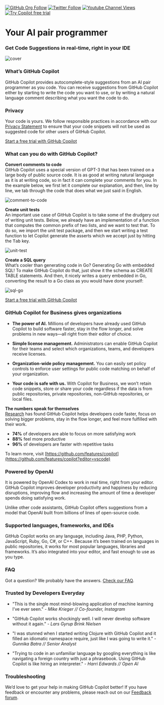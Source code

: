 
[![GitHub Org Follow](https://img.shields.io/github/followers/github?style=social)](https://github.com/github)
[![Twitter Follow](https://img.shields.io/badge/follow-%40github-1DA1F2?logo=twitter&style=social)](https://twitter.com/github)
[![Youtube Channel Views](https://img.shields.io/youtube/channel/views/UC7c3Kb6jYCRj4JOHHZTxKsQ?style=social)](https://www.youtube.com/@GitHub/search?query=copilot)
[![Try Copilot free trial](https://img.shields.io/badge/Try%20Copilot-Free%20trial-success)](https://github.com/github-copilot/signup?editor=vscode)

# Your AI pair programmer
### **Get Code Suggestions in real-time, right in your IDE**

![cover](https://user-images.githubusercontent.com/37570492/212964557-8d832278-61bb-4288-a8a7-47f35859e868.gif)

### **What’s GitHub Copilot**
GitHub Copilot provides autocomplete-style suggestions from an AI pair programmer as you code. You can receive suggestions from GitHub Copilot either by starting to write the code you want to use, or by writing a natural language comment describing what you want the code to do. 

### **Privacy**

Your code is yours. We follow responsible practices in accordance with our [Privacy Statement](https://docs.github.com/en/site-policy/privacy-policies/github-privacy-statement) to ensure that your code snippets will not be used as suggested code for other users of GitHub Copilot.

[Start a free trial with GitHub Copilot](https://github.com/github-copilot/signup?editor=vscode)

### **What can you do with GitHub Copilot?**
**Convert comments to code** <br />
GitHub Copilot uses a special version of GPT-3 that has been trained on a large body of public source code. It is as good at writing natural language as it is at writing code, so in fact it can complete your comments for you. In the example below, we first let it complete our explanation, and then, line by line, we tab through the code that does what we just said in English.

![comment-to-code](https://user-images.githubusercontent.com/37570492/212965036-26579d9f-cfaf-44eb-90fb-76421dc7ab9d.gif)

**Create unit tests** <br />
An important use case of GitHub Copilot is to take some of the drudgery out of writing unit tests. Below, we already have an implementation of a function that computes the common prefix of two lists, and we want to test that. To do so, we import the unit test package, and then we start writing a test function to let Copilot generate the asserts which we accept just by hitting the <kbd>Tab</kbd> key.

![unit-test](https://user-images.githubusercontent.com/37570492/212964557-8d832278-61bb-4288-a8a7-47f35859e868.gif)

**Create a SQL query** <br />
What’s cooler than generating code in Go? Generating Go with embedded SQL! To make GitHub Copilot do that, just show it the schema as CREATE TABLE statements. And then, it nicely writes a query embedded in Go, converting the result to a Go class as you would have done yourself:

![sql-go](https://user-images.githubusercontent.com/37570492/212965203-c9623e27-4fff-4961-a7f4-4d14625dd17c.gif)

[Start a free trial with GitHub Copilot](https://github.com/github-copilot/signup?editor=vscode)

### **GitHub Copilot for Business gives organizations** 
- **The power of AI.** Millions of developers have already used GitHub Copilot to build software faster, stay in the flow longer, and solve problems in new ways—all right from their editor of choice. 

- **Simple license management.** Administrators can enable GitHub Copilot for their teams and select which organizations, teams, and developers receive licenses. 
 
- **Organization-wide policy management.** You can easily set policy controls to enforce user settings for public code matching on behalf of your organization. 

- **Your code is safe with us.** With Copilot for Business, we won’t retain code snippets, store or share your code regardless if the data is from public repositories, private repositories, non-GitHub repositories, or local files. 

**The numbers speak for themselves**
<br/>
[Research](https://github.blog/2022-09-07-research-quantifying-github-copilots-impact-on-developer-productivity-and-happiness/) has found GitHub Copilot helps developers code faster, focus on solving bigger problems, stay in the flow longer, and feel more fulfilled with their work.
- **74%** of developers are able to focus on more satisfying work
- **88%** feel more productive
- **96%** of developers are faster with repetitive tasks

To learn more, visit [https://github.com/features/copilot](https://github.com/features/copilot?editor=vscode)

### **Powered by OpenAI**
It is powered by OpenAI Codex to work in real time, right from your editor. GitHub Copilot improves developer productivity and happiness by reducing disruptions, improving flow and increasing the amount of time a developer spends doing satisfying work. 

Unlike other code assistants, GitHub Copilot offers suggestions from a model that OpenAI built from billions of lines of open-source code. 

### **Supported languages, frameworks, and IDEs**
GitHub Copilot works on any language, including Java, PHP, Python, JavaScript, Ruby, Go, C#, or C++. Because it’s been trained on languages in public repositories, it works for most popular languages, libraries and frameworks. It’s also integrated into your editor, and fast enough to use as you type.

### **FAQ**
Got a question? We probably have the answers. [Check our FAQ](https://github.com/features/copilot/?editor=vscode#faq).

### **Trusted by Developers Everyday**

- "This is the single most mind-blowing application of machine learning I’ve ever seen." - _Mike Krieger // Co-founder, Instagram_

- "GitHub Copilot works shockingly well. I will never develop software without it again." - _Lars Gyrup Brink Nielsen_

- "I was stunned when I started writing Clojure with GitHub Copilot and it filled an idiomatic namespace require, just like I was going to write it." - _Gunnika Batra // Senior Analyst_

- "Trying to code in an unfamiliar language by googling everything is like navigating a foreign country with just a phrasebook. Using GitHub Copilot is like hiring an interpreter." - _Harri Edwards // Open AI_

### Troubleshooting
We’d love to get your help in making GitHub Copilot better! If you have feedback or encounter any problems, please reach out on our [Feedback forum](https://github.com/orgs/community/discussions/categories/copilot).
